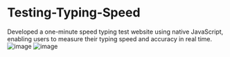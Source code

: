 # Testing-Typing-Speed
Developed a one-minute speed typing test website using native JavaScript, enabling users to measure their typing speed and accuracy in real time.
![image](https://github.com/user-attachments/assets/0403219a-c6de-46a9-8f5b-51bbc2100710)
![image](https://github.com/user-attachments/assets/b7c4a15f-dbf0-4ad4-8eed-0f0dd04b9a1f)

